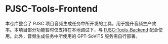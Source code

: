 # PJSC-Tools-Frontend

本仓库整合了 PJSC 项目音频生成任务中所开发的工具，用于提升音频生产效率。本项目部分功能暂时仅支持在本地调试下，与 [PJSC-Tools-Backend](https://github.com/ChangeSuger/PJSC-tools-backend) 配合使用。此外，音频生成任务中所使用的 GPT-SoVITS 服务需自行部署。
